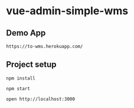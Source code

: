 # vue-admin-simple-wms

## Demo App
```
https://to-wms.herokuapp.com/
```



## Project setup
```
npm install

npm start

open http://localhost:3000
```

